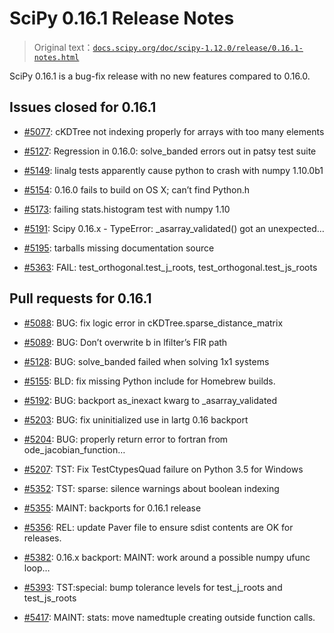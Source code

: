 # SciPy 0.16.1 Release Notes

> Original text：[`docs.scipy.org/doc/scipy-1.12.0/release/0.16.1-notes.html`](https://docs.scipy.org/doc/scipy-1.12.0/release/0.16.1-notes.html)

SciPy 0.16.1 is a bug-fix release with no new features compared to 0.16.0.

## Issues closed for 0.16.1

+   [#5077](https://github.com/scipy/scipy/issues/5077): cKDTree not indexing properly for arrays with too many elements

+   [#5127](https://github.com/scipy/scipy/issues/5127): Regression in 0.16.0: solve_banded errors out in patsy test suite

+   [#5149](https://github.com/scipy/scipy/issues/5149): linalg tests apparently cause python to crash with numpy 1.10.0b1

+   [#5154](https://github.com/scipy/scipy/issues/5154): 0.16.0 fails to build on OS X; can’t find Python.h

+   [#5173](https://github.com/scipy/scipy/issues/5173): failing stats.histogram test with numpy 1.10

+   [#5191](https://github.com/scipy/scipy/issues/5191): Scipy 0.16.x - TypeError: _asarray_validated() got an unexpected…

+   [#5195](https://github.com/scipy/scipy/issues/5195): tarballs missing documentation source

+   [#5363](https://github.com/scipy/scipy/issues/5363): FAIL: test_orthogonal.test_j_roots, test_orthogonal.test_js_roots

## Pull requests for 0.16.1

+   [#5088](https://github.com/scipy/scipy/pull/5088): BUG: fix logic error in cKDTree.sparse_distance_matrix

+   [#5089](https://github.com/scipy/scipy/pull/5089): BUG: Don’t overwrite b in lfilter’s FIR path

+   [#5128](https://github.com/scipy/scipy/pull/5128): BUG: solve_banded failed when solving 1x1 systems

+   [#5155](https://github.com/scipy/scipy/pull/5155): BLD: fix missing Python include for Homebrew builds.

+   [#5192](https://github.com/scipy/scipy/pull/5192): BUG: backport as_inexact kwarg to _asarray_validated

+   [#5203](https://github.com/scipy/scipy/pull/5203): BUG: fix uninitialized use in lartg 0.16 backport

+   [#5204](https://github.com/scipy/scipy/pull/5204): BUG: properly return error to fortran from ode_jacobian_function…

+   [#5207](https://github.com/scipy/scipy/pull/5207): TST: Fix TestCtypesQuad failure on Python 3.5 for Windows

+   [#5352](https://github.com/scipy/scipy/pull/5352): TST: sparse: silence warnings about boolean indexing

+   [#5355](https://github.com/scipy/scipy/pull/5355): MAINT: backports for 0.16.1 release

+   [#5356](https://github.com/scipy/scipy/pull/5356): REL: update Paver file to ensure sdist contents are OK for releases.

+   [#5382](https://github.com/scipy/scipy/pull/5382): 0.16.x backport: MAINT: work around a possible numpy ufunc loop…

+   [#5393](https://github.com/scipy/scipy/pull/5393): TST:special: bump tolerance levels for test_j_roots and test_js_roots

+   [#5417](https://github.com/scipy/scipy/pull/5417): MAINT: stats: move namedtuple creating outside function calls.
